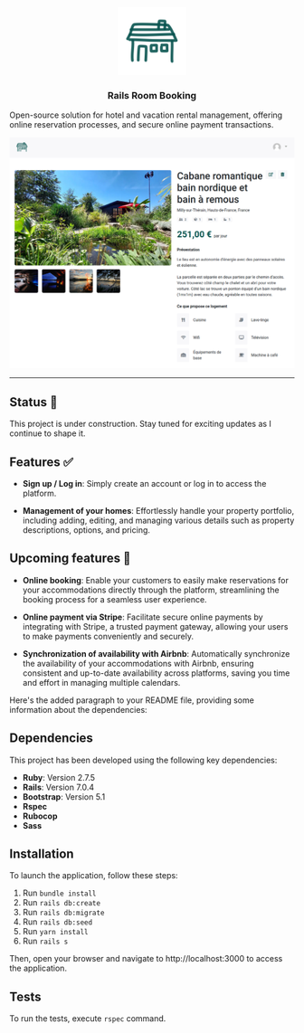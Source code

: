 <p align="center">
  <img src="app/assets/images/logo.svg" alt="Rails Room Booking" width="120">
</p>

<h3 align="center">Rails Room Booking</h3>

Open-source solution for hotel and vacation rental management, offering online reservation processes, and secure online payment transactions.

![Screenshot](./app/assets/images/screenshot.png)

___

## Status 🚧

This project is under construction. Stay tuned for exciting updates as I continue to shape it.

## Features ✅

- **Sign up / Log in**: Simply create an account or log in to access the platform.

- **Management of your homes**: Effortlessly handle your property portfolio, including adding, editing, and managing various details such as property descriptions, options, and pricing.

## Upcoming features 🚀

- **Online booking**: Enable your customers to easily make reservations for your accommodations directly through the platform, streamlining the booking process for a seamless user experience.

- **Online payment via Stripe**: Facilitate secure online payments by integrating with Stripe, a trusted payment gateway, allowing your users to make payments conveniently and securely.

- **Synchronization of availability with Airbnb**: Automatically synchronize the availability of your accommodations with Airbnb, ensuring consistent and up-to-date availability across platforms, saving you time and effort in managing multiple calendars.

Here's the added paragraph to your README file, providing some information about the dependencies:

## Dependencies

This project has been developed using the following key dependencies:

- **Ruby**: Version 2.7.5
- **Rails**: Version 7.0.4
- **Bootstrap**: Version 5.1
- **Rspec**
- **Rubocop**
- **Sass**

## Installation

To launch the application, follow these steps: 

1. Run `bundle install`
2. Run `rails db:create`
3. Run `rails db:migrate`
4. Run `rails db:seed`
5. Run `yarn install`
6. Run `rails s`

Then, open your browser and navigate to http://localhost:3000 to access the application.

## Tests

To run the tests, execute `rspec` command.

